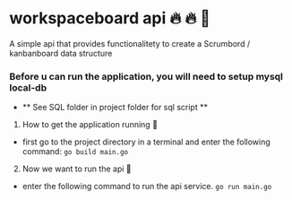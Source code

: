 # workspaceboard api :fire: :fire:  :koala:

A simple api that provides functionalitety to create a Scrumbord / kanbanboard data structure 

### Before u can run the application, you will need to setup mysql local-db
* ** See SQL folder in project folder for sql script **

1. How to get the application running :leopard:
- first go to the project directory in a terminal and enter the following command:
`go build main.go`

2. Now we want to run the api :mushroom:
- enter the following command to run the api service.
`go run main.go`

